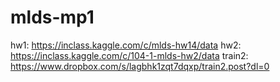 # mlds-mp1
hw1: https://inclass.kaggle.com/c/mlds-hw14/data
hw2: https://inclass.kaggle.com/c/104-1-mlds-hw2/data
train2: https://www.dropbox.com/s/lagbhk1zqt7dqxp/train2.post?dl=0